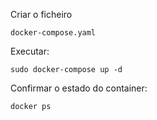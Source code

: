 Criar o ficheiro
```
docker-compose.yaml
```
Executar:
```
sudo docker-compose up -d
```
Confirmar o estado do container:
```
docker ps
```
